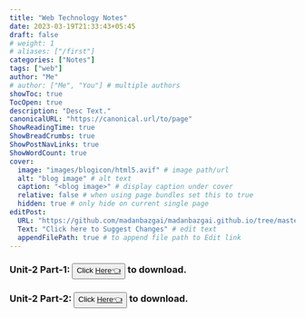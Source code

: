 ```yaml
---
title: "Web Technology Notes"
date: 2023-03-19T21:33:43+05:45
draft: false
# weight: 1
# aliases: ["/first"]
categories: ["Notes"]
tags: ["web"]
author: "Me"
# author: ["Me", "You"] # multiple authors
showToc: true
TocOpen: true
description: "Desc Text."
canonicalURL: "https://canonical.url/to/page"
ShowReadingTime: true
ShowBreadCrumbs: true
ShowPostNavLinks: true
ShowWordCount: true
cover:
  image: "images/blogicon/html5.avif" # image path/url
  alt: "blog image" # alt text
  caption: "<blog image>" # display caption under cover
  relative: false # when using page bundles set this to true
  hidden: true # only hide on current single page
editPost:
  URL: "https://github.com/madanbazgai/madanbazgai.github.io/tree/master/content/posts/"
  Text: "Click here to Suggest Changes" # edit text
  appendFilePath: true # to append file path to Edit link
---
```


### Unit-2 Part-1: <button>Click [ Here👈](/notes/web-technology/web-tech-unit-2-part-1.pdf)</button> to download.
### Unit-2 Part-2: <button>Click [ Here👈](/notes/web-technology/web-tech-unit-2-part-2.pdf)</button> to download.
